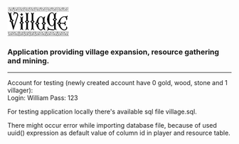 ![alt text](https://github.com/EckhartPL/village/blob/master/public/assets/graphics/logotest1.png)

<h3>Application providing village expansion, resource gathering and mining.</h3>

<hr/>

Account for testing (newly created account have 0 gold, wood, stone and 1 villager): </br>
Login: William
Pass: 123

<p>For testing application locally there's available sql file village.sql.</p>
There might occur error while importing database file, because of used uuid() expression as default value of column id in player and resource table.
